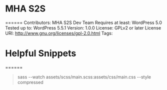 # MHA S2S
======
Contributors: MHA S2S Dev Team
Requires at least: WordPress 5.0
Tested up to: WordPress 5.5.1
Version: 1.0.0
License: GPLv2 or later
License URI: http://www.gnu.org/licenses/gpl-2.0.html
Tags: 

# Helpful Snippets
======
> sass --watch assets/scss/main.scss:assets/css/main.css --style compressed
